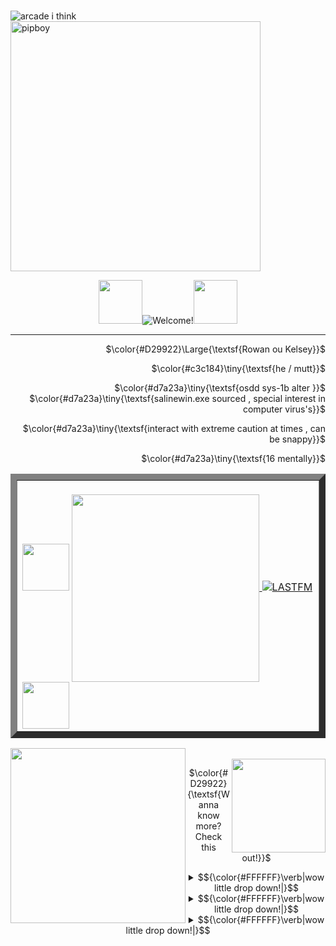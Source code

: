 <br><img src="https://64.media.tumblr.com/d0f524ed791fe59c11a28606f7d21108/c5ffd51f0e04f0e3-c1/s400x600/abe5f6a716b9d0f581198b7ce1d108aa36e95566.pnj" size="350" align="left" alt="arcade i think" title="art by fury161">

<img src="https://64.media.tumblr.com/30633304b9a286a0245cdee9d90b854f/3765e77e8aeffaae-4d/s1280x1920/f5674c8af2029f8e90fcc1b417f53d38b1ca0a0e.pnj" width="400" align="center" alt="pipboy">
<div align="center">




<img src="https://64.media.tumblr.com/96f2484024a7ef2bbec14a9db6f80f38/efc7d6ea2d6769a8-25/s1280x1920/e720e95ce3aaf03539df8c0be8b17f43c5820510.pnj" width="70"><img src="https://komarev.com/ghpvc/?username=mggottflesh&color=6c9d76&style=for-the-badge&label=New+Vegas+Population:" title="Welcome!"><img src="https://64.media.tumblr.com/96f2484024a7ef2bbec14a9db6f80f38/efc7d6ea2d6769a8-25/s1280x1920/e720e95ce3aaf03539df8c0be8b17f43c5820510.pnj" width="70">

   <hr>
   
<div align="right"> 

 $\color{#D29922}\Large{\textsf{Rowan ou Kelsey}}$
 
 $\color{#c3c184}\tiny{\textsf{he / mutt}}$
 
 $\color{#d7a23a}\tiny{\textsf{osdd sys-1b alter }}$<br>
 $\color{#d7a23a}\tiny{\textsf{salinewin.exe sourced , special interest in computer virus's}}$
 
 $\color{#d7a23a}\tiny{\textsf{interact with extreme caution at times , can be snappy}}$

  $\color{#d7a23a}\tiny{\textsf{16 mentally}}$
  
  </div>

  <table border="10">
     <tr>
       <td>
         <br>

<img src="https://64.media.tumblr.com/c05bc9f82c843bfc0f09ad84de279e32/c5ffd51f0e04f0e3-a3/s250x400/ea8f84744ec8a2f433e6f29a57ccbf29427ec2f7.pnj" width="75">
<a href="https://steamcommunity.com/id/nekowariai/"><img src="https://steam-current-game.vercel.app/api/?steamids=76561198773770338" align="center" width="300">
<a href="https://www.last.fm/user/nekowariai"><img src="https://lastfm-recently-played.vercel.app/api?user=nekowariai&footer_style=wave&count=1&width=300&loved=true&loved_style=2&header_style=compact_stats_only&bg_color=6c9d76" alt="LASTFM" title="Hey, thats some good tunes!"></a>  
<img src="https://64.media.tumblr.com/ea4777091f0df84fb6511cb2df95a4f4/c5ffd51f0e04f0e3-ac/s250x400/0601255280b11697b171e5e520180e3b27f60c81.pnj" width="75">

 <br>
    </td>
  </tr>
</table> 


</div>


<div align="left">

<img src="https://64.media.tumblr.com/bdceb9e0a12acf67f617349de969121d/c4a015788266ec30-c7/s1280x1920/4d4eb269f7cc03ef4da6f8b49c42318cf2de515b.pnj" width="280" align="left">

<br>
<img src="https://64.media.tumblr.com/49cdb32f77351588cd8a1d08a9b5b4bc/d785bf7b7c568301-3b/s500x750/50abdb89157d9bff0320818d18940e8b84ad17e9.pnj" width="150" align="right">



<div align="center">
  
 $\color{#D29922}{\textsf{Wanna know more? Check this out!}}$

  
<details>
              <summary> <td>$${\color{#FFFFFF}\verb|wow little drop down!|}$$</td></summary>

              BYI . im easily irritated at times when not with people i'm close with , tread lightly during these times . Tend to get extremely attatched towards friends easily , please tell if we make you uncomfy in any way!!

</details>

<details>
              <summary> <td>$${\color{#FFFFFF}\verb|wow little drop down!|}$$</td></summary>

bes friendssss - ryuu , puffy , adam , zayden , lani , jackson , lorelley , poison , neptune

</details>

<details>
              <summary> <td>$${\color{#FFFFFF}\verb|wow little drop down!|}$$</td></summary>

rentry - https://rentry.co/gratefuI .

</details>
